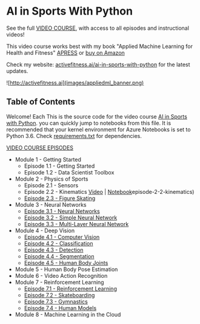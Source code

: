 # AI in Sports With Python

See the full [VIDEO COURSE](http://ai-learning.vhx.tv), with access to all episodes and instructional videos!

This video course works best with my book "Applied Machine Learning for Health and Fitness" [APRESS](https://www.apress.com/us/book/9781484257715) or [buy on Amazon](https://www.amazon.com/Applied-Machine-Learning-Health-Fitness/dp/1484257715)

Check my website: [activefitness.ai/ai-in-sports-with-python](http://activefitness.ai/ai-in-sports-with-python) for the latest updates.


![http://activefitness.ai](images/appliedml_banner.png)

## Table of Contents

Welcome! Each This is the source code for the video course [AI in Sports with Python](http://ai-learning.vhx.tv). you can quickly jump to notebooks from this file. It is recommended that your kernel environment for Azure Notebooks is set to Python 3.6. Check [requirements.txt](requirements.txt) for dependencies.

 [VIDEO COURSE EPISODES](http://ai-learning.vhx.tv)

- Module 1 - Getting Started
    - Episode 1.1 - Getting Started
    - Episode 1.2 - Data Scientist Toolbox
- Module 2 - Physics of Sports
    - Episode 2.1 - Sensors
    - Episode 2.2 - Kinematics [Video](https://ai-learning.vhx.tv/packages/ai-in-sports-with-python/videos/) | [Notebook](4_Kinematics.ipynb)episode-2-2-kinematics)
    - [Episode 2.3 - Figure Skating](5_FigureSkating.ipynb)
- Module 3 - Neural Networks
    - [Episode 3.1 - Neural Networks](3.1_NeuralNetworks.ipynb)
    - [Episode 3.2 - Simple Neural Network](3.2_SimpleNeuralNetwork.ipynb)
    - [Episode 3.3 - Multi-Layer Neural Network](3.3_Multi-LayerNetworks.ipynb)
- Module 4 - Deep Vision
    - [Episode 4.1 - Computer Vision](4.1_ComputerVision.ipynb)
    - [Episode 4.2 - Classification](4.2_Classification.ipynb)
    - [Episode 4.3 - Detection](4.3_Detection.ipynb)
    - [Episode 4.4 - Segmentation](4.4_Segmentation.ipynb)
    - [Episode 4.5 - Human Body Joints](4.5_HumanBodyJoints.ipynb)
- Module 5 - Human Body Pose Estimation
- Module 6 - Video Action Recognition 
- Module 7  - Reinforcement Learning
    - [Episode 7.1 - Reinforcement Learning](7.1_ReinforcementLearning.ipynb)
    - [Episode 7.2 - Skateboarding](7.2_Skateboarding.ipynb)
    - [Episode 7.3 - Gymnastics](7.3_Gymnastics.ipynb)
    - [Episode 7.4 - Human Models](7.4_HumanModels.ipynb)
- Module 8 - Machine Learning in the Cloud
